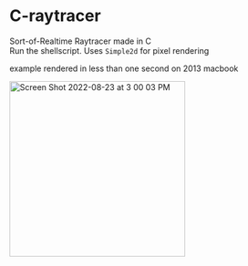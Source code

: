 # C-raytracer
Sort-of-Realtime Raytracer made in C  
Run the shellscript. Uses `Simple2d` for pixel rendering   

example rendered in less than one second on 2013 macbook  

<img width="308" alt="Screen Shot 2022-08-23 at 3 00 03 PM" src="https://user-images.githubusercontent.com/73864341/186274190-e67d5ba9-e129-4a27-9702-dd6aba92c3e1.png">
